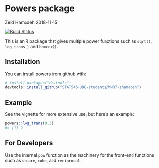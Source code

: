 Powers package
================
Zeid Hamadeh
2018-11-15

[![Build Status](https://travis-ci.org/vincenzocoia/powers.svg?branch=master)](https://travis-ci.org/vincenzocoia/powers)

This is an R package that gives multiple power functions such as `sqrt()`, `log_trans()` and `boxcox()`.

Installation
------------

You can install powers from github with:

``` r
# install.packages("devtools")
devtools::install_github("STAT545-UBC-students/hw07-zhamadeh")
```

Example
-------

See the vignette for more extensive use, but here's an example:

``` r
powers::log_trans(9,3)
#> [1] 2
```

For Developers
--------------

Use the internal `pow` function as the machinery for the front-end functions such as `square`, `cube`, and `reciprocal`.
